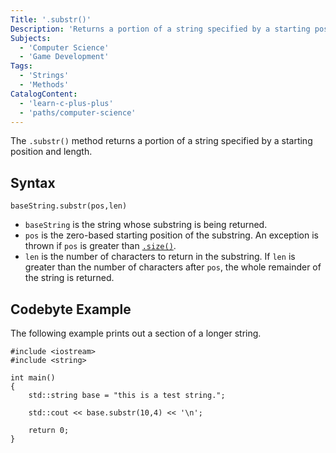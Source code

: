 ```yaml
---
Title: '.substr()'
Description: 'Returns a portion of a string specified by a starting position and length.'
Subjects:
  - 'Computer Science'
  - 'Game Development'
Tags:
  - 'Strings'
  - 'Methods'
CatalogContent:
  - 'learn-c-plus-plus'
  - 'paths/computer-science'
---
```


The `.substr()` method returns a portion of a string specified by a starting position and length.

## Syntax

```pseudo
baseString.substr(pos,len)
```

- `baseString` is the string whose substring is being returned.
- `pos` is the zero-based starting position of the substring. An exception is thrown if `pos` is greater than [`.size()`](https://www.codecademy.com/resources/docs/cpp/strings/size).
- `len` is the number of characters to return in the substring. If `len` is greater than the number of characters after `pos`, the whole remainder of the string is returned.

## Codebyte Example

The following example prints out a section of a longer string.

```codebyte/cpp
#include <iostream>
#include <string>

int main()
{
    std::string base = "this is a test string.";

    std::cout << base.substr(10,4) << '\n';

    return 0;
}
```

